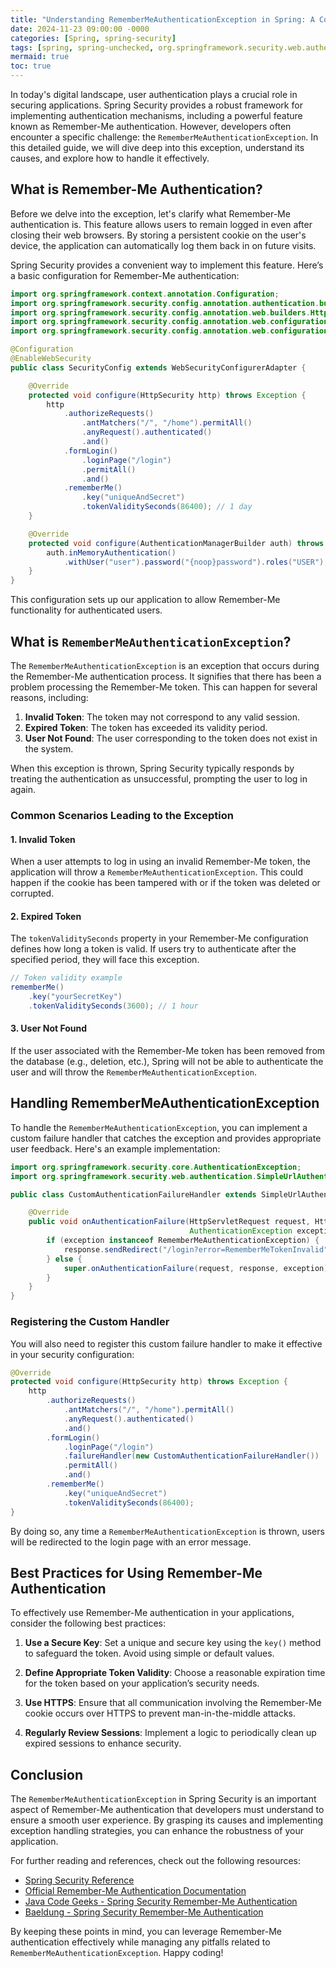 ```yaml
---
title: "Understanding RememberMeAuthenticationException in Spring: A Comprehensive Guide"
date: 2024-11-23 09:00:00 -0000
categories: [Spring, spring-security]
tags: [spring, spring-unchecked, org.springframework.security.web.authentication.rememberme]
mermaid: true
toc: true
---
```



In today's digital landscape, user authentication plays a crucial role in securing applications. Spring Security provides a robust framework for implementing authentication mechanisms, including a powerful feature known as Remember-Me authentication. However, developers often encounter a specific challenge: the `RememberMeAuthenticationException`. In this detailed guide, we will dive deep into this exception, understand its causes, and explore how to handle it effectively. 

## What is Remember-Me Authentication?

Before we delve into the exception, let's clarify what Remember-Me authentication is. This feature allows users to remain logged in even after closing their web browsers. By storing a persistent cookie on the user's device, the application can automatically log them back in on future visits.

Spring Security provides a convenient way to implement this feature. Here’s a basic configuration for Remember-Me authentication:

```java
import org.springframework.context.annotation.Configuration;
import org.springframework.security.config.annotation.authentication.builders.AuthenticationManagerBuilder;
import org.springframework.security.config.annotation.web.builders.HttpSecurity;
import org.springframework.security.config.annotation.web.configuration.EnableWebSecurity;
import org.springframework.security.config.annotation.web.configuration.WebSecurityConfigurerAdapter;

@Configuration
@EnableWebSecurity
public class SecurityConfig extends WebSecurityConfigurerAdapter {

    @Override
    protected void configure(HttpSecurity http) throws Exception {
        http
            .authorizeRequests()
                .antMatchers("/", "/home").permitAll()
                .anyRequest().authenticated()
                .and()
            .formLogin()
                .loginPage("/login")
                .permitAll()
                .and()
            .rememberMe()
                .key("uniqueAndSecret")
                .tokenValiditySeconds(86400); // 1 day
    }

    @Override
    protected void configure(AuthenticationManagerBuilder auth) throws Exception {
        auth.inMemoryAuthentication()
            .withUser("user").password("{noop}password").roles("USER");
    }
}
```

This configuration sets up our application to allow Remember-Me functionality for authenticated users.

## What is `RememberMeAuthenticationException`?

The `RememberMeAuthenticationException` is an exception that occurs during the Remember-Me authentication process. It signifies that there has been a problem processing the Remember-Me token. This can happen for several reasons, including:

1. **Invalid Token**: The token may not correspond to any valid session.
2. **Expired Token**: The token has exceeded its validity period.
3. **User Not Found**: The user corresponding to the token does not exist in the system.

When this exception is thrown, Spring Security typically responds by treating the authentication as unsuccessful, prompting the user to log in again.

### Common Scenarios Leading to the Exception

#### 1. Invalid Token

When a user attempts to log in using an invalid Remember-Me token, the application will throw a `RememberMeAuthenticationException`. This could happen if the cookie has been tampered with or if the token was deleted or corrupted.

#### 2. Expired Token

The `tokenValiditySeconds` property in your Remember-Me configuration defines how long a token is valid. If users try to authenticate after the specified period, they will face this exception.

```java
// Token validity example
rememberMe()
    .key("yourSecretKey")
    .tokenValiditySeconds(3600); // 1 hour
```

#### 3. User Not Found

If the user associated with the Remember-Me token has been removed from the database (e.g., deletion, etc.), Spring will not be able to authenticate the user and will throw the `RememberMeAuthenticationException`.

## Handling RememberMeAuthenticationException

To handle the `RememberMeAuthenticationException`, you can implement a custom failure handler that catches the exception and provides appropriate user feedback. Here's an example implementation:

```java
import org.springframework.security.core.AuthenticationException;
import org.springframework.security.web.authentication.SimpleUrlAuthenticationFailureHandler;

public class CustomAuthenticationFailureHandler extends SimpleUrlAuthenticationFailureHandler {

    @Override
    public void onAuthenticationFailure(HttpServletRequest request, HttpServletResponse response,
                                        AuthenticationException exception) throws IOException, ServletException {
        if (exception instanceof RememberMeAuthenticationException) {
            response.sendRedirect("/login?error=RememberMeTokenInvalid");
        } else {
            super.onAuthenticationFailure(request, response, exception);
        }
    }
}
```

### Registering the Custom Handler

You will also need to register this custom failure handler to make it effective in your security configuration:

```java
@Override
protected void configure(HttpSecurity http) throws Exception {
    http
        .authorizeRequests()
            .antMatchers("/", "/home").permitAll()
            .anyRequest().authenticated()
            .and()
        .formLogin()
            .loginPage("/login")
            .failureHandler(new CustomAuthenticationFailureHandler())
            .permitAll()
            .and()
        .rememberMe()
            .key("uniqueAndSecret")
            .tokenValiditySeconds(86400);
}
```

By doing so, any time a `RememberMeAuthenticationException` is thrown, users will be redirected to the login page with an error message.

## Best Practices for Using Remember-Me Authentication

To effectively use Remember-Me authentication in your applications, consider the following best practices:

1. **Use a Secure Key**: Set a unique and secure key using the `key()` method to safeguard the token. Avoid using simple or default values.

2. **Define Appropriate Token Validity**: Choose a reasonable expiration time for the token based on your application’s security needs.

3. **Use HTTPS**: Ensure that all communication involving the Remember-Me cookie occurs over HTTPS to prevent man-in-the-middle attacks.

4. **Regularly Review Sessions**: Implement a logic to periodically clean up expired sessions to enhance security.

## Conclusion

The `RememberMeAuthenticationException` in Spring Security is an important aspect of Remember-Me authentication that developers must understand to ensure a smooth user experience. By grasping its causes and implementing exception handling strategies, you can enhance the robustness of your application.

For further reading and references, check out the following resources:

- [Spring Security Reference](https://docs.spring.io/spring-security/site/docs/current/reference/html5/)
- [Official Remember-Me Authentication Documentation](https://docs.spring.io/spring-security/site/docs/current/reference/htmlsingle/#servlet-authentication-remember-me)
- [Java Code Geeks - Spring Security Remember-Me Authentication](https://www.javacodegeeks.com/2020/04/spring-security-remember-me-authentication.html)
- [Baeldung - Spring Security Remember-Me Authentication](https://www.baeldung.com/spring-security-remember-me)

By keeping these points in mind, you can leverage Remember-Me authentication effectively while managing any pitfalls related to `RememberMeAuthenticationException`. Happy coding!